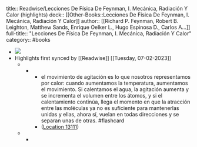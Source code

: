 title:: Readwise/Lecciones De Física De Feynman, I. Mecánica, Radiación Y Calor (highlights)
deck:: [[Other-Books::Lecciones De Física De Feynman, I. Mecánica, Radiación Y Calor]]
author:: [[Richard P. Feynman, Robert B. Leighton, Matthew Sands, Enrique Oelker L., Hugo Espinosa D., Carlos A...]]
full-title:: "Lecciones De Física De Feynman, I. Mecánica, Radiación Y Calor"
category:: #books

- ![](https://m.media-amazon.com/images/I/81pa6g8qsPL._SY160.jpg)
- Highlights first synced by [[Readwise]] [[Tuesday, 07-02-2023]]
	- -
		- el movimiento de agitación es lo que nosotros representamos por calor: cuando aumentamos la temperatura, aumentamos el movimiento. Si calentamos el agua, la agitación aumenta y se incrementa el volumen entre los átomos, y si el calentamiento continúa, llega el momento en que la atracción entre las moléculas ya no es suficiente para mantenerlas unidas y ellas, ahora sí, vuelan en todas direcciones y se separan unas de otras. #flashcard
		- ([Location 13111](https://readwise.io/to_kindle?action=open&asin=B07MVY4QK8&location=13111))
	- -